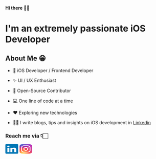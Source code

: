 **Hi there** 👋🏻

# I'm an extremely passionate iOS Developer

## About Me 😁
* 📱 iOS Developer / Frontend Developer

* ✨ UI / UX Enthusiast

* 📖 Open-Source Contributor

* 💻 One line of code at a time

* ♥️ Exploring new technologies

* ✍🏻 I write blogs, tips and insights on iOS development in [Linkedin](https://www.linkedin.com/in/nijat-hamid/)


<h3>Reach me via 👇🏻</h3>
<p>
<a href="https://www.linkedin.com/in/nijat-hamid/" target="blank"><img align="center" src="https://github.com/CLorant/readme-social-icons/blob/main/large/filled/linkedin.svg" alt="Nijat Hamid" height="30" width="40" /></a>
<a href="https://www.instagram.com/nijathamid/" target="blank"><img align="center" src="https://github.com/CLorant/readme-social-icons/blob/main/large/filled/instagram.svg" alt="Nijat Hamid" height="30" width="40" /></a>
</p>

